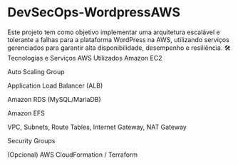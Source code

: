 # DevSecOps-WordpressAWS
Este projeto tem como objetivo implementar uma arquitetura escalável e tolerante a falhas para a plataforma WordPress na AWS, utilizando serviços gerenciados para garantir alta disponibilidade, desempenho e resiliência.
🛠️ Tecnologias e Serviços AWS Utilizados
Amazon EC2

Auto Scaling Group

Application Load Balancer (ALB)

Amazon RDS (MySQL/MariaDB)

Amazon EFS

VPC, Subnets, Route Tables, Internet Gateway, NAT Gateway

Security Groups

(Opcional) AWS CloudFormation / Terraform

